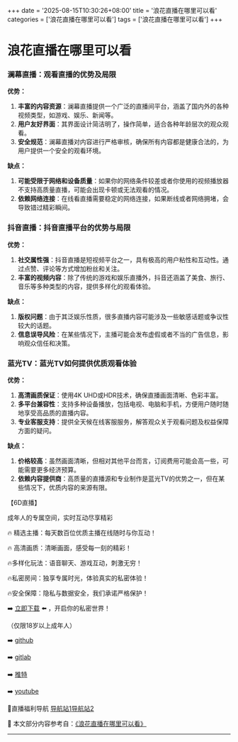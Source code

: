 +++
date = '2025-08-15T10:30:26+08:00'
title = '浪花直播在哪里可以看'
categories = ['浪花直播在哪里可以看']
tags = ['浪花直播在哪里可以看']
+++

# 浪花直播在哪里可以看

### 澜幕直播：观看直播的优势及局限

**优势：**
1. **丰富的内容资源**：澜幕直播提供一个广泛的直播间平台，涵盖了国内外的各种视频类型，如游戏、娱乐、新闻等。
2. **用户友好界面**：其界面设计简洁明了，操作简单，适合各种年龄层次的观众观看。
3. **安全规范**：澜幕直播对内容进行严格审核，确保所有内容都是健康合法的，为用户提供一个安全的观看环境。

**缺点：**
1. **可能受限于网络和设备质量**：如果你的网络条件较差或者你使用的视频播放器不支持高质量直播，可能会出现卡顿或无法观看的情况。
2. **依赖网络连接**：在线看直播需要稳定的网络连接，如果断线或者网络拥堵，会导致错过精彩瞬间。

### 抖音直播：抖音直播平台的优势与局限

**优势：**
1. **社交属性强**：抖音直播是短视频平台之一，具有极高的用户粘性和互动性。通过点赞、评论等方式增加粉丝和关注。
2. **丰富的视频内容**：除了传统的游戏和娱乐直播外，抖音还涵盖了美食、旅行、音乐等多种类型的内容，提供多样化的观看体验。

**缺点：**
1. **版权问题**：由于其泛娱乐性质，很多直播内容可能涉及一些敏感话题或争议性较大的话题。
2. **信息误导风险**：在某些情况下，主播可能会发布虚假或者不当的广告信息，影响观众信任和决策。

### 蓝光TV：蓝光TV如何提供优质观看体验

**优势：**
1. **高清画质保证**：使用4K UHD或HDR技术，确保直播画面清晰、色彩丰富。
2. **多平台兼容性**：支持多种设备播放，包括电视、电脑和手机，方便用户随时随地享受高品质的直播内容。
3. **专业客服支持**：提供全天候在线客服服务，解答观众关于观看问题及权益保障方面的疑问。

**缺点：**
1. **价格较高**：虽然画面清晰，但相对其他平台而言，订阅费用可能会高一些，可能需要更多经济预算。
2. **依赖内容提供商**：高质量的直播源和专业制作是蓝光TV的优势之一，但在某些情况下，优质内容的来源有限。

【6D直播】

 成年人的专属空间，实时互动尽享精彩

🔥 精选主播：每天数百位优质主播在线随时与你互动！

🔥 高清画质：清晰画面，感受每一刻的精彩！

🔥多样化玩法：语音聊天、游戏互动，刺激无穷！

🔥私密房间：独享专属时光，体验真实的私密体验！

🔥安全保障：隐私与数据安全，我们承诺严格保护！

➡️ [立即下载](https://down123.s3.ap-east-1.amazonaws.com/down/down.html?channelCode=blog) ⬅️ ，开启你的私密世界！

 （仅限18岁以上成年人）

➡️ [github](https://aldult-live.github.io/)

➡️ [gitlab](https://seo-09598d.gitlab.io/)

➡️ [推特](https://x.com/wegame33)

➡️ [youtube](https://www.youtube.com/@6Dlive)

🔞直播福利导航   [导航站1](https://webstack-86085a.gitlab.io/)[导航站2](https://onlygit123-2.github.io/)

📘 本文部分内容参考自：[《浪花直播在哪里可以看》](https://webstack-hugo-5.pages.dev/)

---
